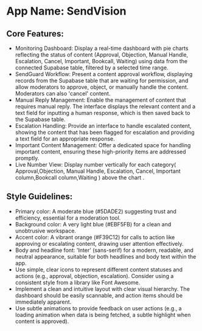 # **App Name**: SendVision

## Core Features:

- Monitoring Dashboard: Display a real-time dashboard with pie charts reflecting the status of content (Approval, Objection, Manual Handle, Escalation, Cancel, Important, Bookcall, Waiting) using data from the connected Supabase table, filtered by a selected time range.
- SendGuard Workflow: Present a content approval workflow, displaying records from the Supabase table that are waiting for permission, and allow moderators to approve, object, or manually handle the content. Moderators can also 'cancel' content.
- Manual Reply Management: Enable the management of content that requires manual reply. The interface displays the relevant content and a text field for inputting a human response, which is then saved back to the Supabase table.
- Escalation Handling: Provide an interface to handle escalated content, showing the content that has been flagged for escalation and providing a text field for an appropriate response.
- Important Content Management: Offer a dedicated space for handling important content, ensuring these high-priority items are addressed promptly.
- Live Number View: Display number vertically for each category( Approval,Objection, Manual Handle, Escalation, Cancel, Important column,Bookcall column,Waiting ) above the chart .

## Style Guidelines:

- Primary color: A moderate blue (#5DADE2) suggesting trust and efficiency, essential for a moderation tool.
- Background color: A very light blue (#EBF5FB) for a clean and unobtrusive workspace.
- Accent color: A vibrant orange (#F39C12) for calls to action like approving or escalating content, drawing user attention effectively.
- Body and headline font: 'Inter' (sans-serif) for a modern, readable, and neutral appearance, suitable for both headlines and body text within the app.
- Use simple, clear icons to represent different content statuses and actions (e.g., approval, objection, escalation). Consider using a consistent style from a library like Font Awesome.
- Implement a clean and intuitive layout with clear visual hierarchy. The dashboard should be easily scannable, and action items should be immediately apparent.
- Use subtle animations to provide feedback on user actions (e.g., a loading animation when data is being fetched, a subtle highlight when content is approved).